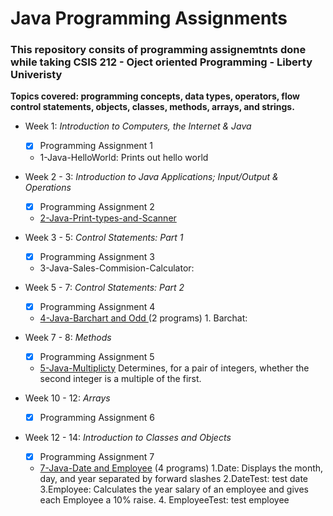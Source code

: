 # Java Programming Assignments

<h3>This repository consits of programming assignemtnts done while taking CSIS 212 - Oject oriented Programming - Liberty Univeristy</h3> 

<strong>Topics covered: programming concepts, data types, operators, flow control statements, objects, classes, methods, arrays, and strings.</strong>

- Week 1: <em>Introduction to Computers, the Internet & Java</em>
  - [x] Programming Assignment 1
  - 1-Java-HelloWorld: Prints out hello world 

- Week 2 - 3: <em>Introduction to Java Applications; Input/Output & Operations</em>
  - [x] Programming Assignment 2 
  - <a href="https://github.com/VictorCanas/liberty-university/tree/master/CSIS212-Java-projects/2-Java-Print-types-and-Scanner">2-Java-Print-types-and-Scanner</a>

- Week 3 - 5: <em>Control Statements: Part 1</em>
  - [x] Programming Assignment 3 
  -  3-Java-Sales-Commision-Calculator: 

- Week 5 - 7: <em>Control Statements: Part 2</em>
  - [x] Programming Assignment 4
  - <a href="https://github.com/VictorCanas/Java-projects-CSIS-212/tree/master/4-Java-Barchart%20and%20Odd/src">4-Java-Barchart and Odd </a> (2 programs) 1. Barchat: 

- Week 7 - 8: <em>Methods</em>
  - [x] Programming Assignment 5  
  - <a href="https://github.com/VictorCanas/Java-projects-CSIS-212/blob/master/5-Java-Multiplicty/src/Mul_5_16.java">5-Java-Multiplicty</a> Determines, for a pair of integers, whether the second integer is a multiple of the first.

- Week 10 - 12: <em>Arrays</em>
  - [x] Programming Assignment 6

- Week 12 - 14: <em>Introduction to Classes and Objects</em>
  - [x] Programming Assignment 7
  - <a href="https://github.com/VictorCanas/Java-projects-CSIS-212/tree/master/7-Java-Date%20and%20Employee/src">7-Java-Date and Employee</a> (4 programs) 1.Date: Displays the month, day, and year separated by forward slashes 2.DateTest: test date 3.Employee: Calculates the year salary of an employee and gives each Employee a 10% raise. 4. EmployeeTest: test employee 

